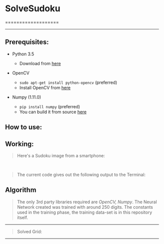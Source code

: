 # SolveSudoku
===================



----------
 
Prerequisites:
-------------

- Python 3.5
    - Download from [here](https://www.python.org/downloads/)

- OpenCV
    - `sudo apt-get install python-opencv` (preferred)
    - Install OpenCV from [here](http://opencv.org/downloads.html) 

- Numpy (1.11.0)
    - `pip install numpy` (preferred)
    - You can build it from source [here](https://github.com/numpy/numpy)

How to use: 
----------



Working:
-------
> Here's a Sudoku image from a smartphone:

</br>

> The current code gives out the following output to the Terminal:


Algorithm
-------------

> The only 3rd party libraries required are  *OpenCV, Numpy*. The Neural Network created was trained with around 250 digits. The constants used in the training phase, the training data-set is in this repository itself. 

-------


> Solved Grid:

----------


